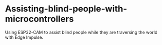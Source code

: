 # Assisting-blind-people-with-microcontrollers
Using ESP32-CAM to assist blind people while they are traversing the world with Edge Impulse. 
